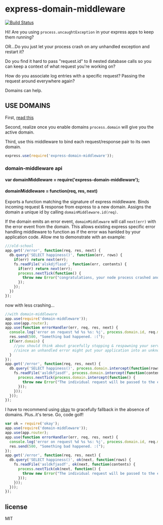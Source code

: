# express-domain-middleware

[![Build Status](https://travis-ci.org/brianc/node-domain-middleware.png?branch=master)](https://travis-ci.org/brianc/node-domain-middleware)

Hi! Are you using `process.uncaughtException` in your express apps to keep them running?

OR...Do you just let your process crash on any unhandled exception and restart it?

Do you find it hard to pass "request.id" to 8 nested database calls so you can keep a context of what request you're working on?

How do you associate log entries with a specific request?  Passing the request around everywhere again?

Domains can help.

## USE DOMAINS

First, [read this](http://nodejs.org/api/domain.html)

Second, realize once you enable domains `process.domain` will give you the active domain.

Third, use this middleware to bind each request/response pair to its own domain.

```js
express.use(require('express-domain-middleware'));
```

### domain-middleware api

#### var domainMiddleware = require('express-domain-middleware');

#### domainMiddleware = function(req, res, next) 

Exports a function matching the signature of express middleware.  Binds incoming request & response from express to a new domain.  Assigns the domain a unique id by calling `domainMiddleware.id(req)`.

If the domain emits an error event, `domainMiddleware` will call `next(err)` with the error event from the domain.  This allows existing express specific error handling middleware to
function as if the error was hanlded by your application code.  Allow me to demonstrate with an example:

```js
///old-school
app.get('/error', function(req, res, next) {
  db.query('SELECT happiness()', function(err, rows) {
    if(err) return next(err);    
    fs.readFile('alskdjflasd', function(err, contents) {
      if(err) return next(err);
      process.nextTick(function() {
        throw new Error("congratulations, your node process crashed and the user request disconnected in a jarring way");
      });
    });
  })
});
```


now with less crashing...


```js
//with domain-middleware
app.use(require('domain-middleware'));
app.use(app.router);
app.use(function errorHandler(err, req, res, next) {
  console.log('error on request %d %s %s: %j', process.domain.id, req.method, req.url, err);
  res.send(500, "Something bad happened. :(");
  if(err.domain) {
    //you should think about gracefully stopping & respawning your server
    //since an unhandled error might put your application into an unknown state
  }
});
app.get('/error', function(req, res, next) {
  db.query('SELECT happiness()', process.domain.intercept(function(rows) {
    fs.readFile('asldkfjasdf', process.domain.intercept(function(contents) {
      process.nextTick(process.domain.intercept(function() {
        throw new Error("The individual request will be passed to the express error handler, and your application will keep running.");
      }));
    }));
  }));
});
```


I have to recommend using [okay](https://github.com/brianc/node-okay) to gracefully fallback in the absence of domains.  Plus..it's terse. Go, code golf!

```js
var ok = require('okay');
app.use(require('domain-middleware'));
app.use(app.router);
app.use(function errorHandler(err, req, res, next) {
  console.log('error on request %d %s %s: %j', process.domain.id, req.method, req.url, err);
  res.send(500, "Something bad happened. :(");
});
app.get('/error', function(req, res, next) {
  db.query('SELECT happiness()', ok(next, function(rows) {
    fs.readFile('asldkfjasdf', ok(next, function(contents) {
      process.nextTick(ok(next, function() {
        throw new Error("The individual request will be passed to the express error handler, and your application will keep running.");
      }));
    }));
  }));
});
```

## license
MIT
